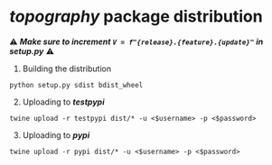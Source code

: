 # ***topography*** package distribution

:warning: ***Make sure to increment `V = f"{release}.{feature}.{update}"` in __setup.py__*** :warning:

1. Building the distribution

```shell
python setup.py sdist bdist_wheel
```

2. Uploading to ***testpypi***

```shell
twine upload -r testpypi dist/* -u <$username> -p <$password>
```

3. Uploading to ***pypi***
```shell
twine upload -r pypi dist/* -u <$username> -p <$password>
```
